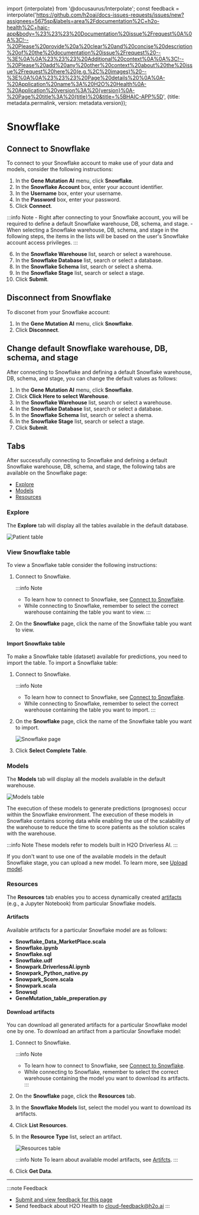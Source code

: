 import {interpolate} from '@docusaurus/Interpolate';
const feedback = interpolate('https://github.com/h2oai/docs-issues-requests/issues/new?assignees=5675sp&labels=area%2Fdocumentation%2C+h2o-health%2C+haic-app&body=%23%23%23%20Documentation%20issue%2Frequest%0A%0A%3C!--%20Please%20provide%20a%20clear%20and%20concise%20description%20of%20the%20documentation%20issue%2Frequest%20--%3E%0A%0A%23%23%23%20Additional%20context%0A%0A%3C!--%20Please%20add%20any%20other%20context%20about%20the%20issue%2Frequest%20here%20(e.g.%2C%20images)%20--%3E%0A%0A%23%23%23%20Page%20details%20%0A%0A-%20Application%20name%3A%20H2O%20Health%0A-%20Application%20version%3A%20{version}%0A-%20Page%20title%3A%20{title}%20&title=%5BHAIC-APP%5D', {title: metadata.permalink, version: metadata.version});

# Snowflake 

## Connect to Snowflake

To connect to your Snowflake account to make use of your data and models, consider the following instructions: 

1. In the **Gene Mutation AI** menu, click **Snowflake**.
2. In the **Snowflake Account** box, enter your account identifier.
3. In the **Username** box, enter your username. 
4. In the **Password** box, enter your password. 
5. Click **Connect**. 

  :::info Note 
    - Right after connecting to your Snowflake account, you will be required to define a default Snowflake warehouse, DB, schema, and stage.
    - When selecting a Snowflake warehouse, DB, schema, and stage in the following steps, the items in the lists will be based on the user's Snowflake account access privileges. 
  :::

6. In the **Snowflake Warehouse** list, search or select a warehouse.
7. In the **Snowflake Database** list, search or select a database.
8. In the **Snowflake Schema** list, search or select a shema. 
9. In the **Snowflake Stage** list, search or select a stage.
10. Click **Submit**.

## Disconnect from Snowflake 

To disconet from your Snowflake account: 

1. In the **Gene Mutation AI** menu, click **Snowflake**. 
2. Click **Disconnect**.

## Change default Snowflake warehouse, DB, schema, and stage

After connecting to Snowflake and defining a default Snowflake warehouse, DB, schema, and stage, you can change the default values as follows: 

1. In the **Gene Mutation AI** menu, click **Snowflake**.
2. Click **Click Here to select Warehouse**. 
3. In the **Snowflake Warehouse** list, search or select a warehouse.
4. In the **Snowflake Database** list, search or select a database.
5. In the **Snowflake Schema** list, search or select a shema. 
6. In the **Snowflake Stage** list, search or select a stage.
7. Click **Submit**.

## Tabs

After successfully connecting to Snowflake and defining a default Snowflake warehouse, DB, schema, and stage, the following tabs are available on the Snowflake page: 

- [Explore](#explore)
- [Models](#models)
- [Resources](#resources)

### Explore

The **Explore** tab will display all the tables available in the default database. 

![Patient table](patient_table.png)

### View Snowflake table 

To view a Snowflake table consider the following instructions: 

1. Connect to Snowflake. 

   :::info Note 
    - To learn how to connect to Snowflake, see [Connect to Snowflake](#connect-to-snowflake).
    - While connecting to Snowflake, remember to select the correct warehouse containing the table you want to view. 
   :::

2. On the **Snowflake** page, click the name of the Snowflake table you want to view. 

#### Import Snowflake table 

To make a Snowflake table (dataset) available for predictions, you need to import the table. To import a Snowflake table: 

1. Connect to Snowflake. 

    :::info Note 
     - To learn how to connect to Snowflake, see [Connect to Snowflake](#connect-to-snowflake).
     - While connecting to Snowflake, remember to select the correct warehouse containing the table you want to import. 
    :::

2. On the **Snowflake** page, click the name of the Snowflake table you want to import. 

    ![Snowflake page](snowflake-page.png)

3. Click **Select Complete Table**. 

### Models 


The **Models** tab will display all the models available in the default warehouse. 

![Models table](models_table.png)

The execution of these models to generate predictions (prognoses) occur within the Snowflake environment. The execution of these models in Snowflake contains scoring data while enabling the use of the scalability of the warehouse to reduce the time to score patients as the solution scales with the warehouse. 

:::info Note
  These models refer to models built in H2O Driverless AI. 
:::

If you don't want to use one of the available models in the default Snowflake stage, you can upload a new model. To learn more, see [Upload model](../predictions/predictions.md#upload-model).

### Resources 

The **Resources** tab enables you to access dynamically created [artifacts](#artifacts) (e.g., a Jupyter Notebook) from particular Snowflake models. 

#### Artifacts

Available artifacts for a particular Snowflake model are as follows: 

- **Snowflake_Data_MarketPlace.scala**
- **Snowflake.ipynb**
- **Snowflake.sql**
- **Snowflake.udf** 
- **Snowpark.DriverlessAI.ipynb**
- **Snowpark_Python_native.py**
- **Snowpark_Score.scala**
- **Snowpark.scala** 
- **Snowsql**
- **GeneMutation_table_preperation.py**

#### Download artifacts 

You can download all generated artifacts for a particular Snowflake model one by one. To download an artifact from a particular Snowflake model: 

1. Connect to Snowflake. 

    :::info Note 
      - To learn how to connect to Snowflake, see [Connect to Snowflake](#connect-to-snowflake).
      - While connecting to Snowflake, remember to select the correct warehouse containing the model you want to download its artifacts. 
    :::

2. On the **Snowflake** page, click the **Resources** tab. 
3. In the **Snowflake Models** list, select the model you want to download its artifacts. 
4. Click **List Resources**. 
5. In the **Resource Type** list, select an artifact. 

    ![Resources table](resources_tab.png)

    :::info Note 
      To learn about available model artifacts, see [Artifcts](#artifacts). 
    :::

6. Click **Get Data**. 


***
:::note Feedback
  - <a href={feedback}>Submit and view feedback for this page</a>
  - Send feedback about H2O Health to <cloud-feedback@h2o.ai>
:::